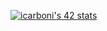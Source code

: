 [![icarboni's 42 stats](https://badge42.vercel.app/api/v2/cl88qineg00490gl7wctelxdl/stats?cursusId=21&coalitionId=undefined)](https://github.com/JaeSeoKim/badge42)
